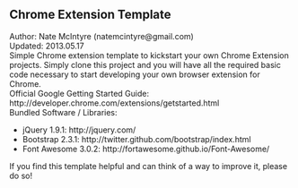 <html>
    <head>
    </head>
    <body>
        <h2>Chrome Extension Template</h2>
        <div>Author: Nate McIntyre (natemcintyre@gmail.com)</div>
        <div>Updated: 2013.05.17</div>
        <div>Simple Chrome extension template to kickstart your own Chrome Extension projects. Simply clone this project and you will have all the required basic code necessary to start developing your own browser extension for Chrome.</div>
        <div>Official Google Getting Started Guide: http://developer.chrome.com/extensions/getstarted.html</div>
        <div>Bundled Software / Libraries:</div>
        <div>
            <ul>
                <li>jQuery 1.9.1: http://jquery.com/</li>
                <li>Bootstrap 2.3.1: http://twitter.github.com/bootstrap/index.html</li>
                <li>Font Awesome 3.0.2: http://fortawesome.github.io/Font-Awesome/</li>
            </ul>
        </div>
        <div>If you find this template helpful and can think of a way to improve it, please do so!</div>
    </body>
</html>